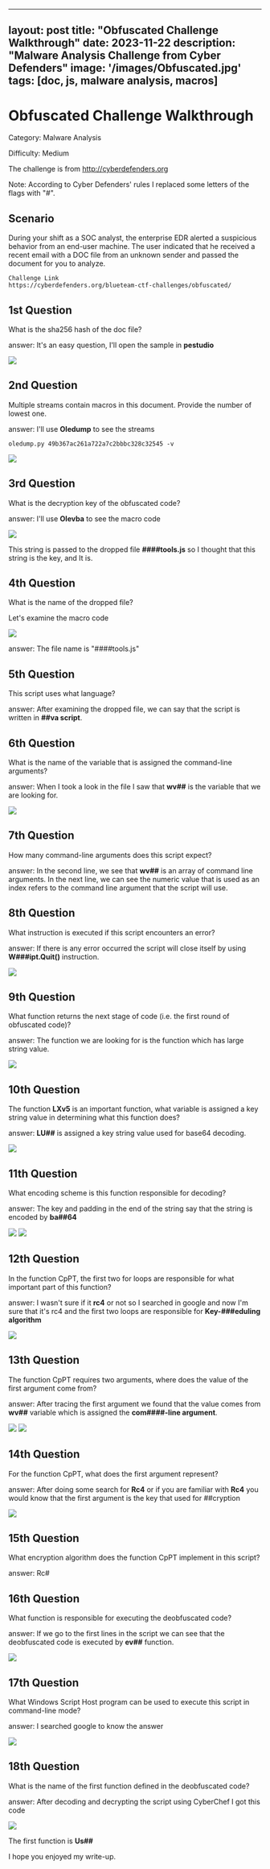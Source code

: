 
---
layout: post
title: "Obfuscated Challenge Walkthrough"
date: 2023-11-22
description: "Malware Analysis Challenge from Cyber Defenders"
image:  '/images/Obfuscated.jpg'
tags:   [doc, js, malware analysis, macros]
---

# Obfuscated Challenge Walkthrough

Category: Malware Analysis

Difficulty: Medium

The challenge is from http://cyberdefenders.org

Note: According to Cyber Defenders' rules I replaced some letters of the flags with "#".

## Scenario

During your shift as a SOC analyst, the enterprise EDR alerted a suspicious behavior from an end-user machine. The user indicated that he received a recent email with a DOC file from an unknown sender and passed the document for you to analyze.

```
Challenge Link
https://cyberdefenders.org/blueteam-ctf-challenges/obfuscated/
```

## 1st Question

What is the sha256 hash of the doc file?

answer: It's an easy question, I'll open the sample in **pestudio**

![](/images/Obfuscated/1.jpg)

## 2nd Question

Multiple streams contain macros in this document. Provide the number of lowest one.

answer: I'll use **Oledump** to see the streams
```
oledump.py 49b367ac261a722a7c2bbbc328c32545 -v
```

![](/images/Obfuscated/2.jpg)

## 3rd Question

What is the decryption key of the obfuscated code?

answer: I'll use **Olevba** to see the macro code

![](/images/Obfuscated/3.jpg)

This string is passed to the dropped file **####tools.js** so I thought that this string is the key, and It is.

## 4th Question

What is the name of the dropped file?

Let's examine the macro code

![](/images/Obfuscated/4.jpg)

answer: The file name is "####tools.js"

## 5th Question

This script uses what language?

answer: After examining the dropped file, we can say that the script is written in **##va script**.

## 6th Question

What is the name of the variable that is assigned the command-line arguments?

answer: When I took a look in the file I saw that **wv##** is the variable that we are looking for.

![](/images/Obfuscated/6.jpg)

## 7th Question

How many command-line arguments does this script expect?

answer: In the second line, we see that **wv##** is an array of command line arguments. In the next line, we can see the numeric value that is used as an index refers to the command line argument that the script will use.

## 8th Question

What instruction is executed if this script encounters an error?

answer: If there is any error occurred the script will close itself by using **W###ipt.Quit()** instruction.

![](/images/Obfuscated/8.jpg)

## 9th Question

What function returns the next stage of code (i.e. the first round of obfuscated code)?

answer: The function we are looking for is the function which has large string value.

![](/images/Obfuscated/9.jpg)

## 10th Question

The function **LXv5** is an important function, what variable is assigned a key string value in determining what this function does?

answer: **LU##** is assigned a key string value used for base64 decoding.

![](/images/Obfuscated/10.jpg)

## 11th Question

What encoding scheme is this function responsible for decoding?

answer: The key and padding in the end of the string say that the string is encoded by **ba##64**

![](/images/Obfuscated/11-1.jpg)
![](/images/Obfuscated/11-2.jpg)

## 12th Question

In the function CpPT, the first two for loops are responsible for what important part of this function?

answer: I wasn't sure if it **rc4** or not so I searched in google and now I'm sure that it's rc4 and the first two loops are responsible for **Key-###eduling algorithm**

![](/images/Obfuscated/12.jpg)

## 13th Question

The function CpPT requires two arguments, where does the value of the first argument come from?

answer: After tracing the first argument we found that the value comes from **wv##** variable which is assigned the **com####-line argument**.

![](/images/Obfuscated/13-1.jpg)
![](/images/Obfuscated/13-2.jpg)

## 14th Question

For the function CpPT, what does the first argument represent?

answer: After doing some search for **Rc4** or if you are familiar with **Rc4** you would know that the first argument is the key that used for ##cryption

![](/images/Obfuscated/14.jpg)

## 15th Question

What encryption algorithm does the function CpPT implement in this script?

answer: Rc#

## 16th Question

What function is responsible for executing the deobfuscated code?

answer: If we go to the first lines in the script we can see that the deobfuscated code is executed by **ev##** function.

![](/images/Obfuscated/16.jpg)

## 17th Question

What Windows Script Host program can be used to execute this script in command-line mode?

answer: I searched google to know the answer

![](/images/Obfuscated/17.jpg)

## 18th Question

What is the name of the first function defined in the deobfuscated code?

answer: After decoding and decrypting the script using CyberChef I got this code

![](/images/Obfuscated/18.jpg)

The first function is **Us##**

I hope you enjoyed my write-up.
